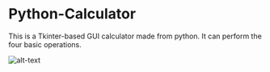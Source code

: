 # Python-Calculator
This is a Tkinter-based GUI calculator made from python. It can perform the four basic operations.

![alt-text](https://github.com/rishiso/Python-Calculator/blob/master/Calculator.JPG "Calculator")
